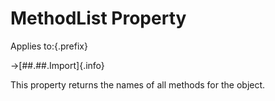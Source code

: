 # MethodList Property

Applies to:{.prefix}

→[##.##.Import]{.info}

This property returns the names of all methods for the object.

